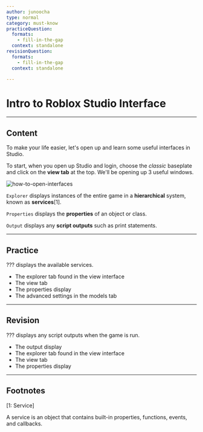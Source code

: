 ```yaml
---
author: junoocha
type: normal
category: must-know
practiceQuestion:
  formats:
    - fill-in-the-gap
  context: standalone
revisionQuestion:
  formats:
    - fill-in-the-gap
  context: standalone

---
```


# Intro to Roblox Studio Interface

---

## Content
To make your life easier, let's open up and learn some useful interfaces in Studio.

To start, when you open up Studio and login, choose the *classic* baseplate and click on the **view tab** at the top. We'll be opening up 3 useful windows.

![how-to-open-interfaces](https://img.enkipro.com/16963aa3331f712371ecb174c33bd5da.png)

`Explorer` displays instances of the entire game in a **hierarchical** system, known as **services**[1].

`Properties` displays the **properties** of an object or class.

`Output` displays any **script outputs** such as print statements.

---

## Practice

??? displays the available services.

- The explorer tab found in the view interface
- The view tab
- The properties display
- The advanced settings in the models tab

---
## Revision

??? displays any script outputs when the game is run.

- The output display 
- The explorer tab found in the view interface
- The view tab
- The properties display

---

## Footnotes

[1: Service]

A service is an object that contains built-in properties, functions, events, and callbacks.